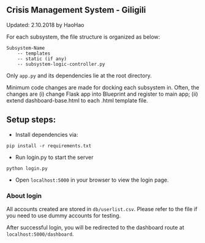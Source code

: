 ## Crisis Management System - Giligili

Updated: 2.10.2018 by HaoHao

For each subsystem, the file structure is organized as below:
```
Subsystem-Name
    -- templates
    -- static (if any)
    -- subsystem-logic-controller.py
```
Only `app.py` and its dependencies lie at the root directory.

Minimum code changes are made for docking each subsystem in.
Often, the changes are (i) change Flask app into Blueprint and register to main app;
(ii) extend dashboard-base.html to each .html template file.

## Setup steps:

- Install dependencies via:
```
pip install -r requirements.txt
``` 
- Run login.py to start the server
```
python login.py
``` 
- Open `localhost:5000` in your browser to view the login page.


### About login 
All accounts created are stored in `db/userlist.csv`. Please
refer to the file if you need to use dummy accounts for testing. 

After successful login, you will be redirected to the dashboard route at `localhost:5000/dashboard`.

